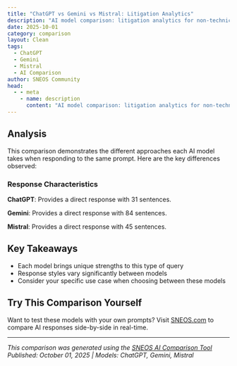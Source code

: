 ```yaml
---
title: "ChatGPT vs Gemini vs Mistral: Litigation Analytics"
description: "AI model comparison: litigation analytics for non-technical lawyers..."
date: 2025-10-01
category: comparison
layout: Clean
tags:
  - ChatGPT
  - Gemini
  - Mistral
  - AI Comparison
author: SNEOS Community
head:
  - - meta
    - name: description
      content: "AI model comparison: litigation analytics for non-technical lawyers..."
---
```


<ChatComparison
  title="ChatGPT vs Gemini vs Mistral: Litigation Analytics"
  prompt="litigation analytics for non-technical lawyers"
  :responses='{
    "ChatGPT": "Certainly! Litigation analytics refers to the use of data analysis tools and techniques to extract insights from legal case data, helping lawyers make more informed decisions. Here\u2019s a simple explanation tailored for non-technical lawyers:\n\n---\n\n### What is Litigation Analytics?\n\nLitigation analytics involves analyzing large sets of legal data \u2014 such as past court cases, judge rulings, settlement amounts, and case timelines \u2014 to identify patterns, trends, and probabilities that can influence the outcome of current or future cases.\n\n---\n\n### Why Is Litigation Analytics Useful?\n\n- **Predict Case Outcomes:** Understand the likelihood of winning or losing based on historical data.\n- **Select the Right Judge:** Learn about judges\u2019 tendencies to rule for plaintiffs or defendants.\n- **Estimate Settlement Values:** Gauge typical settlement amounts in similar cases.\n- **Plan Case Strategy:** Identify what arguments or motions have historically been successful.\n- **Manage Case Timelines:** Predict how long a case might take based on past cases.\n\n---\n\n### How Does It Work (In Simple Terms)?\n\n1. **Data Collection:** Gather information from past cases, court rulings, and legal databases.\n2. **Pattern Recognition:** Use software tools to find trends (for example, a judge granting summary judgment 70% of the time).\n3. **Risk Assessment:** Evaluate the chances of various outcomes to guide strategy.\n4. **Visualization:** Present findings in easy-to-understand charts or reports.\n\n---\n\n### Example\n\nImagine you have a case against a corporation for breach of contract. Litigation analytics can show you:\n\n- How often similar cases win or lose.\n- Which judges in the relevant jurisdiction are more favorable to plaintiffs.\n- Average time to resolution in similar cases.\n- Typical settlement amounts.\n\nBased on this, you can decide whether to negotiate a settlement or go to trial.\n\n---\n\n### Key Takeaways for Lawyers\n\n- You don\u2019t need to be a data expert; analytics platforms do the heavy lifting.\n- It complements, but does not replace, your legal expertise.\n- It helps you make decisions backed by real data rather than just intuition.\n- It gives you a competitive edge by knowing the \u2018history\u2019 behind your cases.\n\n---\n\nIf you want, I can recommend some user-friendly litigation analytics tools or platforms designed for non-technical users. Would that be helpful?",
    "Gemini": "## Litigation Analytics for Non-Technical Lawyers: A Plain English Guide\n\nLitigation analytics can seem intimidating with all the jargon and numbers. But at its core, it\u0027s about using data to make smarter decisions in your cases. This guide breaks down the key concepts without getting bogged down in technical details.\n\n**What is Litigation Analytics?**\n\nThink of it as **case forecasting** with data. Instead of relying solely on gut feeling or past experience, you\u0027re using data to predict:\n\n*   **Likelihood of success:** What are your chances of winning a specific motion or the entire case?\n*   **Expected outcomes:** What\u0027s the likely range of damages or settlement value?\n*   **Best strategies:** Which arguments or tactics are most effective in similar cases?\n*   **Judge behavior:** How has this particular judge ruled on similar issues in the past?\n*   **Opponent tendencies:** What strategies does the opposing counsel typically employ?\n\n**Why Should You Care?**\n\nLitigation analytics helps you:\n\n*   **Assess Risk:** More accurately evaluate the strengths and weaknesses of your case.\n*   **Improve Strategy:** Develop data-driven legal strategies, leading to better outcomes.\n*   **Negotiate Effectively:** Support your negotiation positions with objective data.\n*   **Manage Costs:** Make informed decisions about resource allocation and settlement strategies.\n*   **Gain a Competitive Advantage:** By leveraging insights others might miss.\n*   **Communicate with Clients:** Clearly explain the risks and potential outcomes to clients, building trust.\n\n**How Does it Work (Simplified)?**\n\nLitigation analytics tools analyze massive datasets of legal information, including:\n\n*   **Case Law:** Court opinions, statutes, and regulations.\n*   **Court Records:** Pleadings, motions, orders, judgments.\n*   **News Articles \u0026 Legal Blogs:** Relevant information about cases and trends.\n*   **Expert Witness Databases:** Information about expert witness experience and testimony.\n*   **Financial Data:** Company performance, industry trends, etc.\n\nThe tools use algorithms (fancy math) to identify patterns and correlations within this data.  They then provide you with reports, charts, and visualizations that summarize the key findings.  **You don\u0027t need to understand the math, just the insights.**\n\n**Key Concepts to Understand:**\n\n*   **Predictive Modeling:** Using historical data to predict future outcomes.  Think of it like weather forecasting \u2013 based on past weather patterns, they predict the chance of rain.\n*   **Regression Analysis:**  Examines the relationship between different variables.  For example, how does the severity of injury relate to the amount of damages awarded?\n*   **Natural Language Processing (NLP):**  Enables computers to understand and analyze human language.  This is used to extract information from legal documents.\n*   **Machine Learning (ML):**  Allows the system to learn from data and improve its predictions over time.\n*   **Data Visualization:** Presenting data in a visual format (charts, graphs) to make it easier to understand.\n\n**Common Use Cases:**\n\n*   **Case Assessment:** Determining the value of a case for settlement or litigation.\n*   **Motion Prediction:** Estimating the likelihood of winning a specific motion (e.g., summary judgment).\n*   **Judicial Analytics:** Analyzing a judge\u0027s past rulings to understand their tendencies.\n*   **Opponent Analysis:** Identifying the opposing counsel\u0027s typical strategies and weaknesses.\n*   **Jurisdiction Analysis:** Comparing outcomes in different jurisdictions.\n*   **Damages Valuation:** Estimating potential damages based on similar cases.\n*   **Identifying Favorable Precedent:** Quickly finding relevant case law that supports your arguments.\n\n**Choosing the Right Tools (Focus on Usability):**\n\n*   **User-Friendly Interface:**  The tool should be easy to navigate and understand, even without a technical background.\n*   **Clear Reporting:**  Reports should be easy to read and interpret, with actionable insights.\n*   **Relevant Data:** The tool should provide data that is relevant to your specific area of law.\n*   **Good Customer Support:** The vendor should offer support to help you use the tool effectively.\n*   **Focus on Visualizations:** Tools that prioritize charts, graphs, and other visual representations of data are generally easier to understand.\n\n**What You Need to Know - Not How to Code, but How to Ask:**\n\nYou don\u0027t need to be a programmer or statistician to use litigation analytics effectively.  Your job is to:\n\n1.  **Define the Problem:**  What question are you trying to answer? (e.g., \u0022What\u0027s the likely settlement value of this slip-and-fall case?\u0022)\n2.  **Identify Relevant Variables:**  What factors are likely to influence the outcome? (e.g., severity of injury, location of the accident, history of the defendant).\n3.  **Interpret the Results:**  Understand the reports and visualizations provided by the tool.\n4.  **Apply the Insights:**  Use the data to inform your case strategy and decision-making.\n\n**Example Scenario:**\n\nLet\u0027s say you have a breach of contract case. You can use litigation analytics to:\n\n1.  **Analyze Judge\u0027s Behavior:** See how the assigned judge has ruled in similar contract disputes.  What types of arguments resonate with them?  How likely are they to grant summary judgment?\n2.  **Estimate Settlement Value:**  Find comparable breach of contract cases in your jurisdiction.  What was the average settlement or award in those cases?  How do the facts of your case compare?\n3.  **Identify Effective Arguments:**  See which legal arguments have been successful in similar cases before this judge.\n\n**Caveats \u0026 Considerations:**\n\n*   **Data is Not Perfect:**  Litigation analytics is based on historical data, which may not always be accurate or complete.\n*   **Correlation vs. Causation:**  Just because two things are correlated doesn\u0027t mean one causes the other.\n*   **Garbage In, Garbage Out:**  The quality of the data used to train the algorithms is crucial.\n*   **Human Judgment is Still Essential:**  Litigation analytics should be used as a tool to *support* your judgment, not *replace* it.  Legal strategy still requires critical thinking, creativity, and empathy.\n\n**In Conclusion:**\n\nLitigation analytics empowers lawyers to make data-driven decisions. You don\u0027t need to be a technical expert to benefit. By understanding the core concepts and focusing on the insights, you can leverage this powerful tool to improve your case outcomes and gain a competitive edge. Embrace the data, but remember that sound legal judgment is always the foundation for success.\n",
    "Mistral": "Litigation analytics can be a powerful tool for lawyers, even those who are not technically inclined. These analytics provide insights into legal trends, case outcomes, judge behaviors, and more, which can significantly enhance case strategies and outcomes. Here are some key points and tips for non-technical lawyers to effectively use litigation analytics:\n\n### Understanding Litigation Analytics\n1. **Case Outcomes**: Analyze the outcomes of similar cases to predict potential outcomes for your current case.\n2. **Judge Behaviors**: Understand the tendencies and preferences of the judge presiding over your case.\n3. **Opposing Counsel**: Gain insights into the strategies and success rates of opposing counsel.\n4. **Jurisdiction Trends**: Identify trends and patterns specific to the jurisdiction where your case is being heard.\n5. **Document Analysis**: Use analytics to review and analyze large volumes of documents efficiently.\n\n### Steps to Utilize Litigation Analytics\n1. **Identify Key Metrics**: Determine what metrics are most relevant to your case. This could include win/loss rates, settlement amounts, time to resolution, etc.\n2. **Choose the Right Tools**: There are several user-friendly litigation analytics platforms available, such as Lex Machina, Westlaw Edge, and Bloomberg Law.\n3. **Data Collection**: Gather data from past cases, legal databases, and other relevant sources.\n4. **Analysis**: Use the analytics tools to analyze the data and derive meaningful insights.\n5. **Interpretation**: Interpret the data to inform your case strategy. This might involve understanding the likelihood of success, identifying potential risks, or adjusting your approach based on judge or jurisdiction trends.\n\n### Practical Tips\n1. **Start Simple**: Begin with basic analytics, such as win/loss rates for similar cases, and gradually move to more complex analyses.\n2. **Leverage Reports**: Many analytics platforms offer pre-built reports that can provide quick insights without requiring deep technical knowledge.\n3. **Collaborate with Experts**: If needed, collaborate with data analysts or tech-savvy colleagues to help interpret more complex data.\n4. **Regular Updates**: Keep your analytics up-to-date as new data becomes available. This ensures that your insights remain relevant and accurate.\n5. **Training and Support**: Utilize training resources and support provided by the analytics platforms to enhance your understanding and usage.\n\n### Example Use Cases\n1. **Case Preparation**: Use analytics to understand the likelihood of success based on similar cases and adjust your strategy accordingly.\n2. **Settlement Negotiations**: Analyze settlement trends to inform your negotiation strategy and set realistic expectations.\n3. **Judge Profiling**: Understand the judge\u0027s past rulings and preferences to tailor your arguments and evidence presentation.\n4. **Opponent Analysis**: Study the success rates and strategies of opposing counsel to anticipate their moves and counter effectively.\n\n### Conclusion\nLitigation analytics can provide non-technical lawyers with valuable insights that can significantly impact case outcomes. By starting with simple analyses, leveraging user-friendly tools, and collaborating with experts when needed, lawyers can effectively integrate analytics into their practice and enhance their case strategies."
  }'
  published-date="21:58"
/>

## Analysis

This comparison demonstrates the different approaches each AI model takes when responding to the same prompt. Here are the key differences observed:

### Response Characteristics

**ChatGPT**: Provides a direct response with 31 sentences. 

**Gemini**: Provides a direct response with 84 sentences. 

**Mistral**: Provides a direct response with 45 sentences. 

## Key Takeaways

- Each model brings unique strengths to this type of query
- Response styles vary significantly between models
- Consider your specific use case when choosing between these models

## Try This Comparison Yourself

Want to test these models with your own prompts? Visit [SNEOS.com](https://sneos.com) to compare AI responses side-by-side in real-time.

---

*This comparison was generated using the [SNEOS AI Comparison Tool](https://sneos.com)*
*Published: October 01, 2025 | Models: ChatGPT, Gemini, Mistral*
